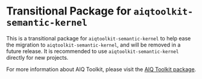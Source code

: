 <!--
SPDX-FileCopyrightText: Copyright (c) 2025, NVIDIA CORPORATION & AFFILIATES. All rights reserved.
SPDX-License-Identifier: Apache-2.0

Licensed under the Apache License, Version 2.0 (the "License");
you may not use this file except in compliance with the License.
You may obtain a copy of the License at

http://www.apache.org/licenses/LICENSE-2.0

Unless required by applicable law or agreed to in writing, software
distributed under the License is distributed on an "AS IS" BASIS,
WITHOUT WARRANTIES OR CONDITIONS OF ANY KIND, either express or implied.
See the License for the specific language governing permissions and
limitations under the License.
-->

# Transitional Package for `aiqtoolkit-semantic-kernel`
This is a transitional package for `aiqtoolkit-semantic-kernel` to help ease the migration to `aiqtoolkit-semantic-kernel`, and will be removed in a future release. It is recommended to use `aiqtoolkit-semantic-kernel` directly for new projects.

For more information about AIQ Toolkit, please visit the [AIQ Toolkit package](https://pypi.org/project/aiqtoolkit-semantic-kernel/).
